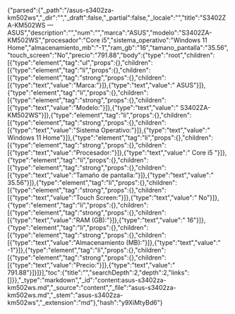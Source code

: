 {"parsed":{"_path":"/asus-s3402za-km502ws","_dir":"","_draft":false,"_partial":false,"_locale":"","title":"S3402ZA-KM502WS — ASUS","description":"","num":"","marca":"ASUS","modelo":"S3402ZA-KM502WS","procesador":"Core i5","sistema_operativo":"Windows 11 Home","almacenamiento_mb":"-1","ram_gb":"16","tamano_pantalla":"35.56","touch_screen":"No","precio":"791.88","body":{"type":"root","children":[{"type":"element","tag":"ul","props":{},"children":[{"type":"element","tag":"li","props":{},"children":[{"type":"element","tag":"strong","props":{},"children":[{"type":"text","value":"Marca:"}]},{"type":"text","value":" ASUS"}]},{"type":"element","tag":"li","props":{},"children":[{"type":"element","tag":"strong","props":{},"children":[{"type":"text","value":"Modelo:"}]},{"type":"text","value":" S3402ZA-KM502WS"}]},{"type":"element","tag":"li","props":{},"children":[{"type":"element","tag":"strong","props":{},"children":[{"type":"text","value":"Sistema Operativo:"}]},{"type":"text","value":" Windows 11 Home"}]},{"type":"element","tag":"li","props":{},"children":[{"type":"element","tag":"strong","props":{},"children":[{"type":"text","value":"Procesador:"}]},{"type":"text","value":" Core i5 "}]},{"type":"element","tag":"li","props":{},"children":[{"type":"element","tag":"strong","props":{},"children":[{"type":"text","value":"Tamaño de pantalla:"}]},{"type":"text","value":" 35.56"}]},{"type":"element","tag":"li","props":{},"children":[{"type":"element","tag":"strong","props":{},"children":[{"type":"text","value":"Touch Screen:"}]},{"type":"text","value":" No"}]},{"type":"element","tag":"li","props":{},"children":[{"type":"element","tag":"strong","props":{},"children":[{"type":"text","value":"RAM (GB):"}]},{"type":"text","value":" 16"}]},{"type":"element","tag":"li","props":{},"children":[{"type":"element","tag":"strong","props":{},"children":[{"type":"text","value":"Almacenamiento (MB):"}]},{"type":"text","value":" -1"}]},{"type":"element","tag":"li","props":{},"children":[{"type":"element","tag":"strong","props":{},"children":[{"type":"text","value":"Precio:"}]},{"type":"text","value":" 791.88"}]}]}],"toc":{"title":"","searchDepth":2,"depth":2,"links":[]}},"_type":"markdown","_id":"content:asus-s3402za-km502ws.md","_source":"content","_file":"asus-s3402za-km502ws.md","_stem":"asus-s3402za-km502ws","_extension":"md"},"hash":"y9XiMtyBd6"}